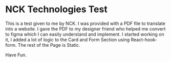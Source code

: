 # NCK Technologies Test

This is a test given to me by NCK.
I was provided with a PDF file to translate into a website.
I gave the PDF to my designer friend who helped me convert to figma which I can easily understand and implement.
I started working on it, I added a lot of logic to the Card and Form Section using React-hook-form.
The rest of the Page is Static.

Have Fun.
